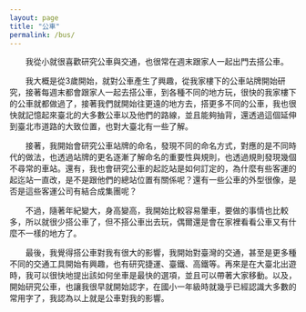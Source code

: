 ```yaml
---
layout: page
title: "公車"
permalink: /bus/
---
```

　　我從小就很喜歡研究公車與交通，也很常在週末跟家人一起出門去搭公車。

　　我大概是從3歲開始，就對公車產生了興趣，從我家樓下的公車站牌開始研究，接著每週末都會跟家人一起去搭公車，到各種不同的地方玩，很快的我家樓下的公車就都做過了，接著我們就開始往更遠的地方去，搭更多不同的公車，我也很快就記憶起來臺北的大多數公車以及他們的路線，並且能夠抽背，還透過這個延伸到臺北市道路的大致位置，也對大臺北有一些了解。

　　接著，我開始會研究公車站牌的命名，發現不同的命名方式，對應的是不同時代的做法，也透過站牌的更名逐漸了解命名的重要性與規則，也透過規則發現幾個不尋常的車站。還有，我也會研究公車的起訖站是如何訂定的，為什麼有些客運的起迄站一直改，是不是跟他們的總站位置有關係呢？還有一些公車的外型很像，是否是這些客運公司有結合成集團呢？

　　不過，隨著年紀變大，身高變高，我開始比較容易暈車，要做的事情也比較多，所以就很少搭公車了，但不搭公車出去玩，偶爾還是會在家裡看看公車又有什麼不一樣的地方了。

　　最後，我覺得搭公車對我有很大的影響，我開始對臺灣的交通，甚至是更多種不同的交通工具開始有興趣，也有研究捷運、臺鐵、高鐵等。再來是在大臺北出遊時，我可以很快地提出該如何坐車是最快的選項，並且可以帶著大家移動。以及，開始研究公車，也讓我很早就開始認字，在國小一年級時就幾乎已經認識大多數的常用字了，我認為以上就是公車對我的影響。
